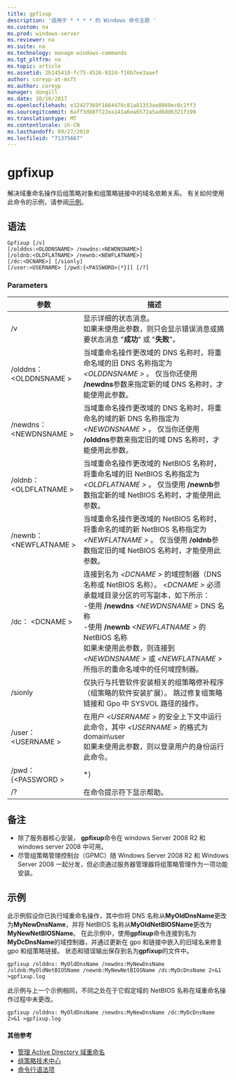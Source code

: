 ```yaml
---
title: gpfixup
description: '适用于 * * * * 的 Windows 命令主题 '
ms.custom: na
ms.prod: windows-server
ms.reviewer: na
ms.suite: na
ms.technology: manage-windows-commands
ms.tgt_pltfrm: na
ms.topic: article
ms.assetid: 2b145410-fc75-4526-932d-f16b7ee3aaef
author: coreyp-at-msft
ms.author: coreyp
manager: dongill
ms.date: 10/16/2017
ms.openlocfilehash: e32427369f1664476c81a81353ae8869ec0c2ff3
ms.sourcegitcommit: 6aff3d88ff22ea141a6ea6572a5ad8dd6321f199
ms.translationtype: MT
ms.contentlocale: zh-CN
ms.lasthandoff: 09/27/2019
ms.locfileid: "71375667"
---
```

# <a name="gpfixup"></a>gpfixup



解决域重命名操作后组策略对象和组策略链接中的域名依赖关系。 有关如何使用此命令的示例，请参阅[示例](#BKMK_Examples)。

## <a name="syntax"></a>语法

```
Gpfixup [/v] 
[/olddns:<OLDDNSNAME> /newdns:<NEWDNSNAME>] 
[/oldnb:<OLDFLATNAME> /newnb:<NEWFLATNAME>] 
[/dc:<DCNAME>] [/sionly] 
[/user:<USERNAME> [/pwd:{<PASSWORD>|*}]] [/?]
```

### <a name="parameters"></a>Parameters

|       参数       |                                                                                                                                                                                                                               描述                                                                                                                                                                                                                               |
|-----------------------|-------------------------------------------------------------------------------------------------------------------------------------------------------------------------------------------------------------------------------------------------------------------------------------------------------------------------------------------------------------------------------------------------------------------------------------------------------------------------|
|          /v           |                                                                                                                                                      显示详细的状态消息。</br>如果未使用此参数，则只会显示错误消息或摘要状态消息 "**成功**" 或 "**失败**"。                                                                                                                                                       |
| /olddns： \<OLDDNSNAME > |                                                                                                           当域重命名操作更改域的 DNS 名称时，将重命名域的旧 DNS 名称指定为 *\<OLDDNSNAME >* 。 仅当你还使用 **/newdns**参数来指定新的域 DNS 名称时，才能使用此参数。                                                                                                            |
| /newdns： \<NEWDNSNAME > |                                                                                                          当域重命名操作更改域的 DNS 名称时，将重命名的域的新 DNS 名称指定为 *\<NEWDNSNAME >* 。 仅当你还使用 **/olddns**参数来指定旧的域 DNS 名称时，才能使用此参数。                                                                                                           |
| /oldnb： \<OLDFLATNAME > |                                                                                                        当域重命名操作更改域的 NetBIOS 名称时，将重命名域的旧 NetBIOS 名称指定为 *\<OLDFLATNAME >* 。 仅当使用 **/newnb**参数指定新的域 NetBIOS 名称时，才能使用此参数。                                                                                                        |
| /newnb： \<NEWFLATNAME > |                                                                                                       当域重命名操作更改域的 NetBIOS 名称时，将重命名的域的新 NetBIOS 名称指定为 *\<NEWFLATNAME >* 。 仅当使用 **/oldnb**参数指定旧的域 NetBIOS 名称时，才能使用此参数。                                                                                                       |
|     /dc： \<DCNAME >     | 连接到名为 *\<DCNAME >* 的域控制器（DNS 名称或 NetBIOS 名称）。 *\<DCNAME >* 必须承载域目录分区的可写副本，如下所示：</br>-使用 **/newdns** *\<NEWDNSNAME >* DNS 名称</br>-使用 **/newnb** *\<NEWFLATNAME >* 的 NetBIOS 名称</br>如果未使用此参数，则连接到 *\<NEWDNSNAME >* 或 *\<NEWFLATNAME >* 所指示的重命名域中的任何域控制器。 |
|        /sionly        |                                                                                                                           仅执行与托管软件安装相关的组策略修补程序（组策略的软件安装扩展）。 跳过修复组策略链接和 Gpo 中 SYSVOL 路径的操作。                                                                                                                           |
|   /user： \<USERNAME >   |                                                                                                                                   在用户 *\<USERNAME >* 的安全上下文中运行此命令，其中 *\<USERNAME >* 的格式为 domain\user</br>如果未使用此参数，则以登录用户的身份运行此命令。                                                                                                                                    |
|   /pwd： {\<PASSWORD >   |                                                                                                                                                                                                                                   \*}                                                                                                                                                                                                                                   |
|          /?           |                                                                                                                                                                                                                  在命令提示符下显示帮助。                                                                                                                                                                                                                   |

## <a name="remarks"></a>备注

-   除了服务器核心安装， **gpfixup**命令在 windows Server 2008 R2 和 windows server 2008 中可用。
-   尽管组策略管理控制台（GPMC）随 Windows Server 2008 R2 和 Windows Server 2008 一起分发，但必须通过服务器管理器将组策略管理作为一项功能安装。

## <a name="BKMK_Examples"></a>示例

此示例假设你已执行域重命名操作，其中你将 DNS 名称从**MyOldDnsName**更改为**MyNewDnsName**，并将 NetBIOS 名称从**MyOldNetBIOSName**更改为**MyNewNetBIOSName**。 在此示例中，使用**gpfixup**命令连接到名为**MyDcDnsName**的域控制器，并通过更新在 gpo 和链接中嵌入的旧域名来修复 gpo 和组策略链接。 状态和错误输出保存到名为**gpfixup**的文件中。
```
gpfixup /olddns: MyOldDnsName /newdns:MyNewDnsName /oldnb:MyOldNetBIOSName /newnb:MyNewNetBIOSName /dc:MyDcDnsName 2>&1 >gpfixup.log
```
此示例与上一个示例相同，不同之处在于它假定域的 NetBIOS 名称在域重命名操作过程中未更改。
```
gpfixup /olddns: MyOldDnsName /newdns:MyNewDnsName /dc:MyDcDnsName 2>&1 >gpfixup.log
```

#### <a name="additional-references"></a>其他参考

-   [管理 Active Directory 域重命名](https://go.microsoft.com/fwlink/?LinkId=198385)
-   [组策略技术中心](https://go.microsoft.com/fwlink/?LinkID=145531)
-   [命令行语法项](command-line-syntax-key.md)